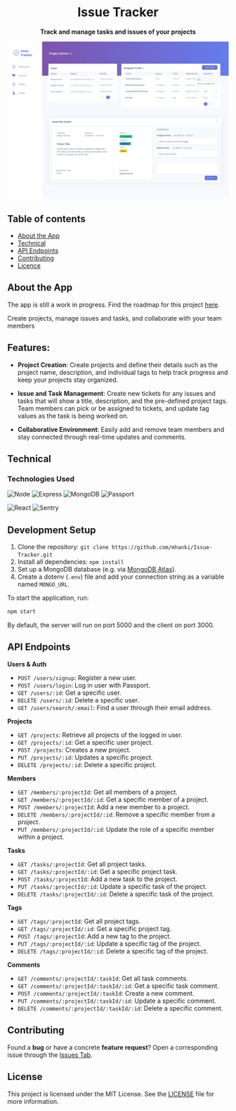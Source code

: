 <p align="center">
  <h1 align="center">Issue Tracker</h1>

  <p align="center">
     <strong>Track and manage tasks and issues of your projects</strong>
    <br>
  </p>
  <a href="https://github.com/mhanki/Issue-Tracker">
    <img src="https://raw.githubusercontent.com/Schlenges/uploads/main/issue-tracker.jpg" alt="App Screenshot">
  </a> 
</p>


## Table of contents
- [About the App](#about-the-app)
- [Technical](#technical)
- [API Endpoints](#api-endpoints)
- [Contributing](#contributing)
- [Licence](#license)

## About the App

The app is still a work in progress. Find the roadmap for this project [here](https://github.com/users/mhanki/projects/17).

Create projects, manage issues and tasks, and collaborate with your team members

## Features:

- **Project Creation**: Create projects and define their details such as the project name, description, and individual tags to help track progress and keep your projects stay organized.

- **Issue and Task Management**: Create new tickets for any issues and tasks that will show a title, description, and the pre-defined project tags. Team members can pick or be assigned to tickets, and update tag values as the task is being worked on.

- **Collaborative Environment**: Easily add and remove team members and stay connected through real-time updates and comments.

## Technical

### Technologies Used

![Node](https://img.shields.io/static/v1?message=Node.js&logo=Node.js&logoColor=339933&label=%20&labelColor=595959&color=339933) 
![Express](https://img.shields.io/static/v1?message=Express&logo=Express&logoColor=fff&label=%20&labelColor=595959&color=0e0e0e) 
![MongoDB](https://img.shields.io/static/v1?message=MongoDB&logo=MongoDB&logoColor=47A248&label=%20&labelColor=595959&color=47A248) 
![Passport](https://img.shields.io/static/v1?message=Passport&logo=Passport&logoColor=34E27A&label=%20&labelColor=595959&color=black) 

![React](https://img.shields.io/static/v1?message=React&logo=React&logoColor=61DAFB&label=%20&labelColor=595959&color=61DAFB) 
![Sentry](https://img.shields.io/static/v1?message=Sentry&logo=sentry&logoColor=e1567c&label=%20&labelColor=595959&color=e1567c) 

## Development Setup

1. Clone the repository: `git clone https://github.com/mhanki/Issue-Tracker.git`
2. Install all dependencies: `npm install`
3. Set up a MongoDB database (e.g. via [MongoDB Atlas](https://www.mongodb.com/atlas)).
4. Create a dotenv (```.env```) file and add your connection string as a variable named ```MONGO_URL```.

To start the application, run:

```bash
npm start
```

By default, the server will run on port 5000 and the client on port 3000.


## API Endpoints

**Users & Auth**  
- `POST /users/signup`: Register a new user.  
- `POST /users/login`: Log in user with Passport. 
- `GET /users/:id`: Get a specific user. 
- `DELETE /users/:id`: Delete a specific user. 
- `GET /users/search/:email`: Find a user through their email address. 

**Projects** 
- `GET /projects`: Retrieve all projects of the logged in user.
- `GET /projects/:id`: Get a specific user project.
- `POST /projects`: Creates a new project.
- `PUT /projects/:id`: Updates a specific project.
- `DELETE /projects/:id`: Delete a specific project.

**Members**
- `GET /members/:projectId`: Get all members of a project.
- `GET /members/:projectId/:id`: Get a specific member of a project.
- `POST /members/:projectId`: Add a new member to a project.
- `DELETE /members/:projectId/:id`: Remove a specific member from a project. 
- `PUT /members/:projectId/:id`: Update the role of a specific member within a project. 

**Tasks** 
- `GET /tasks/:projectId`: Get all project tasks.
- `GET /tasks/:projectId/:id`: Get a specific project task.
- `POST /tasks/:projectId`: Add a new task to the project.
- `PUT /tasks/:projectId/:id`: Update a specific task of the project.
- `DELETE /tasks/:projectId/:id`: Delete a specific task of the project.

**Tags** 
- `GET /tags/:projectId`: Get all project tags.
- `GET /tags/:projectId/:id`: Get a specific project tag.
- `POST /tags/:projectId`: Add a new tag to the project.
- `PUT /tags/:projectId/:id`: Update a specific tag of the project.
- `DELETE /tags/:projectId/:id`: Delete a specific tag of the project.

**Comments** 
- `GET /comments/:projectId/:taskId`: Get all task comments.
- `GET /comments/:projectId/:taskId/:id`: Get a specific task comment.
- `POST /comments/:projectId/:taskId`: Create a new comment.
- `PUT /comments/:projectId/:taskId/:id`: Update a specific comment.
- `DELETE /comments/:projectId/:taskId/:id`: Delete a specific comment.


## Contributing

Found a **bug** or have a concrete **feature request**? Open a corresponding issue through the [Issues Tab](https://github.com/mhanki/Issue-Tracker/issues).

## License

This project is licensed under the MIT License. See the [LICENSE](LICENSE) file for more information.
